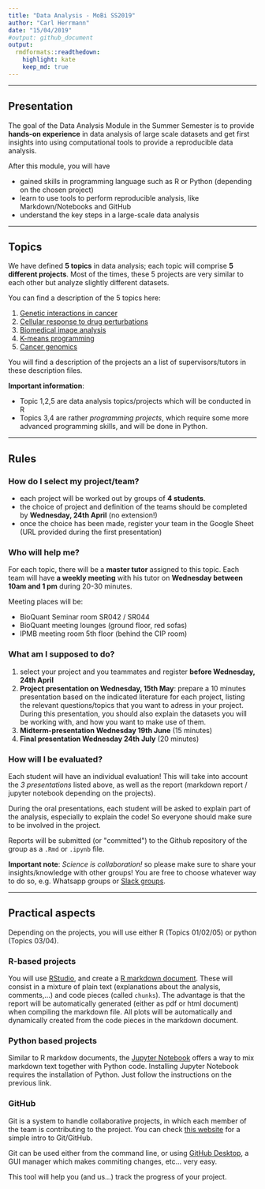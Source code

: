 ```yaml
---
title: "Data Analysis - MoBi SS2019"
author: "Carl Herrmann"
date: "15/04/2019"
#output: github_document
output:
  rmdformats::readthedown:
    highlight: kate
    keep_md: true
---
```



----------

## Presentation

The goal of the Data Analysis Module in the Summer Semester is to provide **hands-on experience** in data analysis of large scale datasets and get first insights into using computational tools to provide a reproducible data analysis.

After this module, you will have

* gained skills in programming language such as R or Python (depending on the chosen project)
* learn to use tools to perform reproducible analysis, like Markdown/Notebooks and GitHub
* understand the key steps in a large-scale data analysis

----------

## Topics

We have defined **5 topics** in data analysis; each topic will comprise **5 different projects**. Most of the times, these 5 projects are very similar to each other but analyze slightly different datasets.

You can find a description of the 5 topics here:

1. [Genetic interactions in cancer](https://github.com/datascience-mobi/01-genetic-interactions-in-cancer)
2. [Cellular response to drug perturbations](https://github.com/datascience-mobi/02-cellular-response-to-drug-pertubations)
3. [Biomedical image analysis](https://github.com/datascience-mobi/03-biomedical-image-analysis)
4. [K-means programming](https://github.com/datascience-mobi/04-kmeans)
5. [Cancer genomics](https://github.com/datascience-mobi/05-cancer-genomics)

You will find a description of the projects an a list of supervisors/tutors in these description files.

**Important information**:

* Topic 1,2,5 are data analysis topics/projects which will be conducted in R
* Topics 3,4 are rather *programming projects*, which require some more advanced programming skills, and will be done in Python.

----------

## Rules

### How do I select my project/team?

* each project will be worked out by groups of **4 students**. 
* the choice of project and definition of the teams should be completed by **Wednesday, 24th April** (no extension!)
* once the choice has been made, register your team in the Google Sheet (URL provided during the first presentation)

### Who will help me?

For each topic, there will be a **master tutor** assigned to this topic. Each team will have **a weekly meeting** with his tutor on **Wednesday between 10am and 1 pm** during 20-30 minutes.

Meeting places will be:

* BioQuant Seminar room SR042 / SR044
* BioQuant meeting lounges (ground floor, red sofas)
* IPMB meeting room 5th floor (behind the CIP room)

### What am I supposed to do?

1. select your project and you teammates and register **before Wednesday, 24th April**
2. **Project presentation on Wednesday, 15th May**: prepare a 10 minutes presentation based on the indicated literature for each project, listing the relevant questions/topics that you want to adress in your project. During this presentation, you should also explain the datasets you will be working with, and how you want to make use of them. 
3. **Midterm-presentation Wednesday 19th June** (15 minutes)
4. **Final presentation Wednesday 24th July** (20 minutes)

### How will I be evaluated?

Each student will have an individual evaluation! This will take into account the *3 presentations* listed above, as well as the report (markdown report / jupyter notebook depending on the projects).

During the oral presentations, each student will be asked to explain part of the analysis, especially to explain the code! So everyone should make sure to be involved in the project.

Reports will be submitted (or "committed") to the Github repository of the group as a `.Rmd` or `.ipynb` file.

**Important note**: *Science is collaboration!* so please make sure to share your insights/knowledge with other groups! You are free to choose whatever way to do so, e.g. Whatsapp groups or [Slack groups](https://slack.com/intl/de-de/).

----------

## Practical aspects

Depending on the projects, you will use either R (Topics 01/02/05) or python (Topics 03/04). 

### R-based projects

You will use [RStudio](https://www.rstudio.com/), and create a [R markdown document](https://rmarkdown.rstudio.com/). These will consist in a mixture of plain text (explanations about the analysis, comments,...) and code pieces (called `chunks`). The advantage is that the report will be automatically generated (either as pdf or html document) when compiling the markdown file. All plots will be automatically and dynamically created from the code pieces in the markdown document.

### Python based projects

Similar to R markdow documents, the [Jupyter Notebook](https://jupyter.org/) offers a way to mix markdown text together with Python code. Installing Jupyter Notebook requires the installation of Python. Just follow the instructions on the previous link.


### GitHub

Git is a system to handle collaborative projects, in which each member of the team is contributing to the project. You can check [this website](https://guides.github.com/activities/hello-world/) for a simple intro to Git/GitHub.

Git can be used either from the command line, or using [GitHub Desktop](https://desktop.github.com/), a GUI manager which makes commiting changes, etc... very easy.

This tool will help you (and us...) track the progress of your project.



